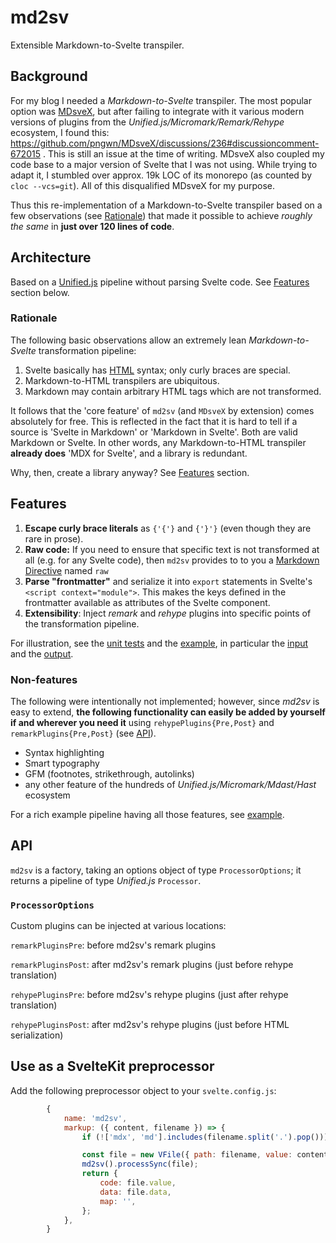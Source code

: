 # md2sv

Extensible Markdown-to-Svelte transpiler.

## Background

For my blog I needed a *Markdown-to-Svelte* transpiler.
The most popular option was [MDsveX](https://github.com/pngwn/MDsveX),
but after failing to integrate with it various modern versions of plugins
from the *Unified.js/Micromark/Remark/Rehype* ecosystem,
I found this: https://github.com/pngwn/MDsveX/discussions/236#discussioncomment-672015 .
This is still an issue at the time of writing.
MDsveX also coupled my code base to a major version of Svelte that I was not using.
While trying to adapt it, I stumbled over approx. 19k LOC of its monorepo (as counted by `cloc --vcs=git`).
All of this disqualified MDsveX for my purpose.

Thus this re-implementation of a Markdown-to-Svelte transpiler based on a few
observations (see [Rationale](#rationale)) that made it possible to achieve *roughly the same* in **just over 120 lines of code**.


## Architecture

Based on a [Unified.js](https://github.com/unifiedjs/unified) pipeline without parsing Svelte code.
See [Features](#features) section below.

### Rationale

The following basic observations allow an extremely lean *Markdown-to-Svelte* transformation pipeline:

1. Svelte basically has [HTML](https://svelte.dev/docs/basic-markup) syntax; only curly braces are special.
2. Markdown-to-HTML transpilers are ubiquitous.
3. Markdown may contain arbitrary HTML tags which are not transformed.

It follows that the 'core feature' of `md2sv` (and `MDsveX` by extension) comes absolutely for free.
This is reflected in the fact that it is hard to tell if a source is 'Svelte in Markdown' or 'Markdown in Svelte'.
Both are valid Markdown or Svelte.
In other words, any Markdown-to-HTML transpiler **already does** 'MDX for Svelte', and a library is redundant.

Why, then, create a library anyway? See [Features](#features) section.


## Features

1. **Escape curly brace literals** as `{'{'}` and `{'}'}` (even though they are rare in prose).
2. **Raw code:** If you need to ensure that specific text is not transformed at all (e.g. for
   any Svelte code), then `md2sv` provides to to you a
   [Markdown Directive](https://talk.commonmark.org/t/generic-directives-plugins-syntax/444) named `raw`
3. **Parse "frontmatter"** and serialize it into `export` statements in Svelte's `<script context="module">`.
   This makes the keys defined in the frontmatter available as attributes of the Svelte component.
4. **Extensibility**: Inject *remark* and *rehype* plugins into specific points of the transformation pipeline.

For illustration, see the [unit tests](test) and the [example](example), in particular the
[input](https://raw.githubusercontent.com/michaelfranzl/md2sv/main/example/input.md) and the
[output](https://raw.githubusercontent.com/michaelfranzl/md2sv/main/example/output.svelte).

### Non-features

The following were intentionally not implemented; however, since *md2sv* is easy to extend,
**the following functionality can easily be added by yourself if and wherever you need it** using
`rehypePlugins{Pre,Post}` and `remarkPlugins{Pre,Post}` (see [API](#api)).

* Syntax highlighting
* Smart typography
* GFM (footnotes, strikethrough, autolinks)
* any other feature of the hundreds of *Unified.js/Micromark/Mdast/Hast* ecosystem

For a rich example pipeline having all those features, see [example](example).


## API

`md2sv` is a factory, taking an options object of type `ProcessorOptions`;
it returns a pipeline of type *Unified.js* `Processor`.


### `ProcessorOptions`

Custom plugins can be injected at various locations:

`remarkPluginsPre`: before md2sv's remark plugins

`remarkPluginsPost`: after md2sv's remark plugins (just before rehype translation)

`rehypePluginsPre`: before md2sv's rehype plugins (just after rehype translation)

`rehypePluginsPost`: after md2sv's rehype plugins (just before HTML serialization)


## Use as a SvelteKit preprocessor

Add the following preprocessor object to your `svelte.config.js`:

```js
		{
			name: 'md2sv',
			markup: ({ content, filename }) => {
				if (!['mdx', 'md'].includes(filename.split('.').pop())) return;

				const file = new VFile({ path: filename, value: content });
				md2sv().processSync(file);
				return {
					code: file.value,
					data: file.data,
					map: '',
				};
			},
		}
```
